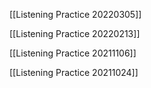 
[[Listening Practice 20220305]]

[[Listening Practice 20220213]]

[[Listening Practice 20211106]]

[[Listening Practice 20211024]]
